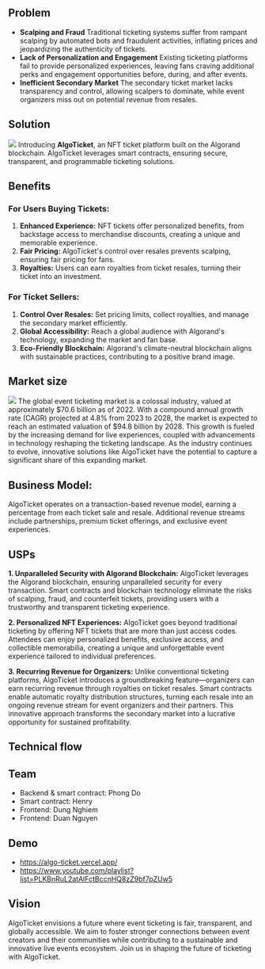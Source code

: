 ## Problem
- **Scalping and Fraud** Traditional ticketing systems suffer from rampant scalping by automated bots and fraudulent activities, inflating prices and jeopardizing the authenticity of tickets.
- **Lack of Personalization and Engagement** Existing ticketing platforms fail to provide personalized experiences, leaving fans craving additional perks and engagement opportunities before, during, and after events.
- **Inefficient Secondary Market** The secondary ticket market lacks transparency and control, allowing scalpers to dominate, while event organizers miss out on potential revenue from resales.
## Solution
![](https://images.viblo.asia/4a0c7d10-ff4f-4702-99c1-342f463cbc51.png)
Introducing **AlgoTicket**, an NFT ticket platform built on the Algorand blockchain. AlgoTicket leverages smart contracts, ensuring secure, transparent, and programmable ticketing solutions.
## Benefits
### For Users Buying Tickets:
1.  **Enhanced Experience:** NFT tickets offer personalized benefits, from backstage access to merchandise discounts, creating a unique and memorable experience.
2.  **Fair Pricing:** AlgoTicket's control over resales prevents scalping, ensuring fair pricing for fans.
3.  **Royalties:** Users can earn royalties from ticket resales, turning their ticket into an investment.
### For Ticket Sellers:
1.  **Control Over Resales:** Set pricing limits, collect royalties, and manage the secondary market efficiently.
2.  **Global Accessibility:** Reach a global audience with Algorand's technology, expanding the market and fan base.
3.  **Eco-Friendly Blockchain:** Algorand's climate-neutral blockchain aligns with sustainable practices, contributing to a positive brand image.

## Market size
![](https://www.polarismarketresearch.com/wp-content/uploads/2022/01/Online-Event-Ticketing-Market.png)
The global event ticketing market is a colossal industry, valued at approximately $70.6 billion as of 2022. With a compound annual growth rate (CAGR) projected at 4.8% from 2023 to 2028, the market is expected to reach an estimated valuation of $94.8 billion by 2028. This growth is fueled by the increasing demand for live experiences, coupled with advancements in technology reshaping the ticketing landscape. As the industry continues to evolve, innovative solutions like AlgoTicket have the potential to capture a significant share of this expanding market.

## Business Model:
AlgoTicket operates on a transaction-based revenue model, earning a percentage from each ticket sale and resale. Additional revenue streams include partnerships, premium ticket offerings, and exclusive event experiences.
## USPs
**1. Unparalleled Security with Algorand Blockchain:** AlgoTicket leverages the Algorand blockchain, ensuring unparalleled security for every transaction. Smart contracts and blockchain technology eliminate the risks of scalping, fraud, and counterfeit tickets, providing users with a trustworthy and transparent ticketing experience.

**2. Personalized NFT Experiences:** AlgoTicket goes beyond traditional ticketing by offering NFT tickets that are more than just access codes. Attendees can enjoy personalized benefits, exclusive access, and collectible memorabilia, creating a unique and unforgettable event experience tailored to individual preferences.

**3. Recurring Revenue for Organizers:** Unlike conventional ticketing platforms, AlgoTicket introduces a groundbreaking feature—organizers can earn recurring revenue through royalties on ticket resales. Smart contracts enable automatic royalty distribution structures, turning each resale into an ongoing revenue stream for event organizers and their partners. This innovative approach transforms the secondary market into a lucrative opportunity for sustained profitability.

## Technical flow

## Team
- Backend & smart contract: Phong Do
- Smart contract: Henry
- Frontend: Dung Nghiem
- Frontend: Duan Nguyen

## Demo
- https://algo-ticket.vercel.app/
- https://www.youtube.com/playlist?list=PLKBnRuL2atAlFctBccnHQ8zZ9bf7pZUw5

## Vision
AlgoTicket envisions a future where event ticketing is fair, transparent, and globally accessible. We aim to foster stronger connections between event creators and their communities while contributing to a sustainable and innovative live events ecosystem. Join us in shaping the future of ticketing with AlgoTicket.